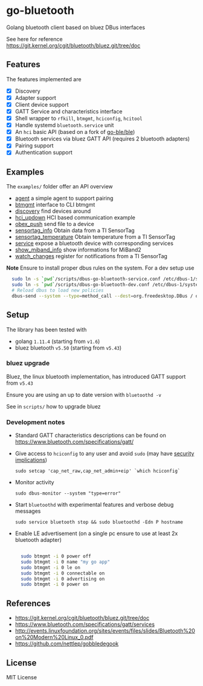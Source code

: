 # go-bluetooth

Golang bluetooth client based on bluez DBus interfaces

See here for reference https://git.kernel.org/cgit/bluetooth/bluez.git/tree/doc

## Features

The features implemented are

- [x] Discovery
- [x] Adapter support
- [x] Client device support
- [x] GATT Service and characteristics interface
- [x] Shell wrapper to `rfkill`, `btmgmt`, `hciconfig`, `hcitool`
- [x] Handle systemd `bluetooth.service` unit
- [x] An `hci` basic API (based on a fork of [go-ble/ble](https://github.com/muka/ble))
- [x] Bluetooth services via bluez GATT API (requires 2 bluetooth adapters)
- [x] Pairing support
- [x] Authentication support

## Examples

The `examples/` folder offer an API overview

- [agent](./examples/agent) a simple agent to support pairing
- [btmgmt](./examples/btmgmt) interface to CLI btmgmt
- [discovery](./examples/discovery) find devices around
- [hci_updown](./examples/hci_updown) HCI based communication example
- [obex_push](./examples/obex_push) send file to a device
- [sensortag_info](./examples/sensortag_info) Obtain data from a TI SensorTag
- [sensortag_temperature](./examples/sensortag_temperature) Obtain temperature from a TI SensorTag
- [service](./examples/service) expose a bluetooth device with corresponding services
- [show_miband_info](./examples/show_miband_info) show informations for MiBand2
- [watch_changes](./examples/watch_changes) register for notifications from a TI SensorTag

**Note** Ensure to install proper dbus rules on the system. For a dev setup use

```sh
  sudo ln -s `pwd`/scripts/dbus-go-bluetooth-service.conf /etc/dbus-1/system.d/
  sudo ln -s `pwd`/scripts/dbus-go-bluetooth-dev.conf /etc/dbus-1/system.d/
  # Reload dbus to load new policies
  dbus-send --system --type=method_call --dest=org.freedesktop.DBus / org.freedesktop.DBus.ReloadConfig
```

## Setup

The library has been tested with

- golang `1.11.4` (starting from `v1.6`)
- bluez bluetooth `v5.50` (starting from `v5.43`)

### bluez upgrade

Bluez, the linux bluetooth implementation, has introduced GATT support from `v5.43`

Ensure you are using an up to date version with `bluetoothd -v`

See in `scripts/` how to upgrade bluez

### Development notes

-  Standard GATT characteristics descriptions can be found on https://www.bluetooth.com/specifications/gatt/

-   Give access to `hciconfig` to any user and avoid `sudo` (may have [security implications](https://www.insecure.ws/linux/getcap_setcap.html))

    ```
    sudo setcap 'cap_net_raw,cap_net_admin+eip' `which hciconfig`
    ```
- Monitor activity

    `sudo dbus-monitor --system "type=error"`

- Start `bluetoothd` with experimental features and verbose debug messages

    `sudo service bluetooth stop && sudo bluetoothd -Edn P hostname`

- Enable LE advertisement (on a single pc ensure to use at least 2x bluetooth adapter)

  ```bash

    sudo btmgmt -i 0 power off
    sudo btmgmt -i 0 name "my go app"
    sudo btmgmt -i 0 le on    
    sudo btmgmt -i 0 connectable on
    sudo btmgmt -i 0 advertising on
    sudo btmgmt -i 0 power on

  ```

## References

- https://git.kernel.org/cgit/bluetooth/bluez.git/tree/doc
- https://www.bluetooth.com/specifications/gatt/services
- http://events.linuxfoundation.org/sites/events/files/slides/Bluetooth%20on%20Modern%20Linux_0.pdf
- https://github.com/nettlep/gobbledegook

## License

MIT License
